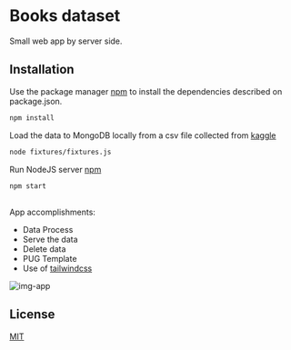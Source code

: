 # Books dataset

Small web app by server side.

## Installation

Use the package manager [npm](https://docs.npmjs.com/cli/v7/commands/npm-install) to install the dependencies described on package.json.

```bash
npm install
```
Load the data to MongoDB locally from a csv file collected from [kaggle](https://www.kaggle.com/jealousleopard/goodreadsbooks)
```bash
node fixtures/fixtures.js
```
Run NodeJS server [npm](https://docs.npmjs.com/cli/v7/commands/npm-install)
```bash
npm start
```
##
App accomplishments:
- Data Process 
- Serve the data 
- Delete data  
- PUG Template
- Use of [tailwindcss](https://tailwindcss.com/)

![img-app](https://github.com/edijavi/book-dataset/blob/main/app-image.PNG)



## License
[MIT](https://choosealicense.com/licenses/mit/)